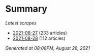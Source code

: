 # Summary
*Latest scrapes*
* [2021-08-27](https://github.com/nuuuwan/news_lk/blob/data/news_lk.2021-08-27.json) (233 articles)
* [2021-08-28](https://github.com/nuuuwan/news_lk/blob/data/news_lk.2021-08-28.json) (112 articles)

*Generated at 08:08PM, August 28, 2021*